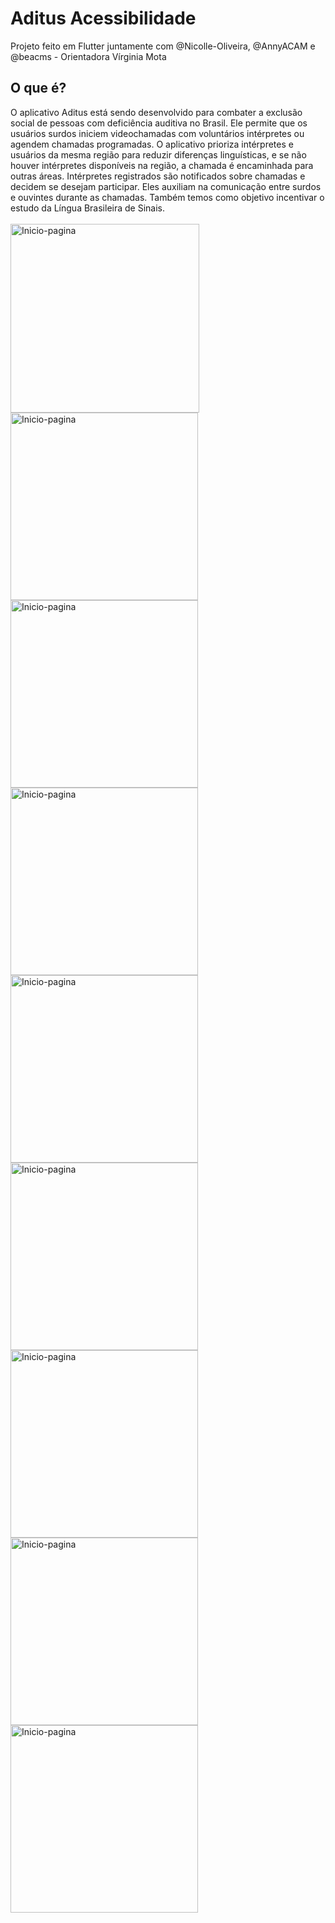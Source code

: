 # Aditus Acessibilidade
Projeto feito em Flutter juntamente com @Nicolle-Oliveira, @AnnyACAM e @beacms - Orientadora Vírginia Mota

## O que é?

O aplicativo Aditus está sendo desenvolvido para combater a exclusão social de pessoas com deficiência auditiva no Brasil. Ele permite que os usuários surdos iniciem videochamadas com voluntários intérpretes ou agendem chamadas programadas. O aplicativo prioriza intérpretes e usuários da mesma região para reduzir diferenças linguísticas, e se não houver intérpretes disponíveis na região, a chamada é encaminhada para outras áreas. Intérpretes registrados são notificados sobre chamadas e decidem se desejam participar. Eles auxiliam na comunicação entre surdos e ouvintes durante as chamadas. Também temos como objetivo incentivar o estudo da Língua Brasileira de Sinais.	<br><br>
<img src="imagens/st1.jpg" alt="Inicio-pagina" style="width: 302px;">
<img src="imagens/st2.jpg" alt="Inicio-pagina" style="width: 300px;">
<img src="imagens/st3.jpg" alt="Inicio-pagina" style="width: 300px;">
<img src="imagens/st5.jpg" alt="Inicio-pagina" style="width: 300px;">
<img src="imagens/st6.jpg" alt="Inicio-pagina" style="width: 300px;">
<img src="imagens/st7.jpg" alt="Inicio-pagina" style="width: 300px;">
<img src="imagens/st8.jpg" alt="Inicio-pagina" style="width: 300px;">
<img src="imagens/st9.jpg" alt="Inicio-pagina" style="width: 300px;">
<img src="imagens/st10.jpg" alt="Inicio-pagina" style="width: 300px;">
